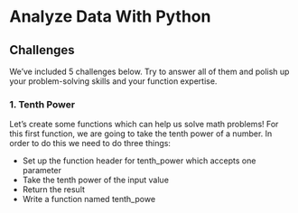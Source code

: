 # Analyze Data With Python
## Challenges
 We’ve included 5 challenges below. Try to answer all of them and polish up your problem-solving skills and your function expertise.

### 1. Tenth Power
Let’s create some functions which can help us solve math problems! For this first function, we are going to take the tenth power of a number. In order to do this we need to do three things:

* Set up the function header for tenth_power which accepts one parameter
* Take the tenth power of the input value
* Return the result
* Write a function named tenth_powe

